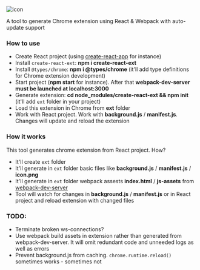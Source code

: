 ![icon](https://user-images.githubusercontent.com/7237762/222456904-638c8422-32b9-4b81-9632-2a009188cb8f.png)

A tool to generate Chrome extension using React & Webpack with auto-update support


### How to use
- Create React project (using [create-react-app](https://create-react-app.dev) for instance)
- Install ```create-react-ext```: **npm i create-react-ext**
- Install ```@types/chrome```: **npm i @types/chrome** (it'll add type definitions for Chrome extension development)
- Start project (**npm start** for instance). After that **webpack-dev-server must be launched at localhost:3000**
- Generate extension: **cd node_modules/create-react-ext && npm init** (it'll add ```ext``` folder in your project)
- Load this extension in Chrome from **ext** folder
- Work with React project. Work with **background.js** / **manifest.js**. Changes will update and reload the extension


### How it works
This tool generates chrome extension from React project. How?
* It'll create ```ext``` folder
* It'll generate in ```ext``` folder basic files like **background.js** / **manifest.js** / **icon.png**
* It'll generate in ```ext``` folder webpack assests **index.html** / **js-assets** from [webpack-dev-server](https://github.com/webpack/webpack-dev-server)
* Tool will watch for changes in **background.js** / **manifest.js** or in React project and reload extension with changed files



### TODO:
* Terminate broken ws-connections?
* Use webpack build assets in extension rather than generated from webpack-dev-server. It will omit redundant code and unneeded logs as well as errors
* Prevent background.js from caching. ```chrome.runtime.reload()``` sometimes works - sometimes not